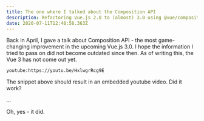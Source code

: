 ```yaml
---
title: The one where I talked about the Composition API
description: Refactoring Vue.js 2.0 to (almost) 3.0 using @vue/composition-api plugin
date: 2020-07-11T12:48:58.363Z
---
```

Back in April, I gave a talk about Composition API - the most game-changing improvement in the upcoming Vue.js 3.0. I hope the information I tried to pass on did not become outdated since then. As of writing this, the Vue 3 has not come out yet.

`youtube:https://youtu.be/HxlwgrRcg9E`

The snippet above should result in an embedded youtube video. Did it work?

...

Oh, yes - it did.
